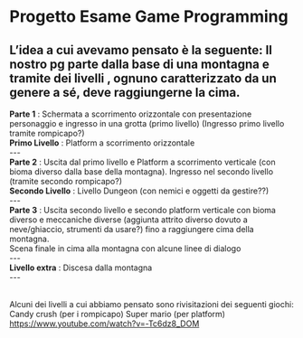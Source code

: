 # Progetto Esame Game Programming

L’idea a cui avevamo pensato è la seguente:
Il nostro pg parte dalla base di una montagna e tramite dei livelli , ognuno caratterizzato da un genere a sé, deve raggiungerne la cima.
---
__Parte 1__ : Schermata a scorrimento orizzontale con presentazione personaggio e ingresso in una grotta (primo livello) (Ingresso primo livello tramite rompicapo?)<br>
__Primo Livello__ : Platform a scorrimento orizzontale<br>---<br>
__Parte 2__ : Uscita dal primo livello e Platform a scorrimento verticale (con bioma diverso dalla base della montagna). Ingresso nel secondo livello (tramite secondo rompicapo?)<br>
__Secondo Livello__ : Livello Dungeon (con nemici e oggetti da gestire??)<br>---<br>
__Parte 3__ : Uscita secondo livello e secondo platform verticale con bioma diverso e meccaniche diverse (aggiunta attrito diverso dovuto a neve/ghiaccio, strumenti da usare?) fino a raggiungere cima della montagna.<br>
Scena finale in cima alla montagna con alcune linee di dialogo<br>---<br>
__Livello extra__ : Discesa dalla montagna <br> --- <br><br>

Alcuni dei livelli a cui abbiamo pensato sono rivisitazioni dei seguenti giochi:
Candy crush (per i rompicapo)
Super mario (per platform)
https://www.youtube.com/watch?v=-Tc6dz8_DOM


